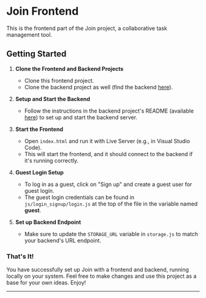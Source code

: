 # Join Frontend

This is the frontend part of the Join project, a collaborative task management tool.

## Getting Started

1. **Clone the Frontend and Backend Projects**
   - Clone this frontend project.
   - Clone the backend project as well (find the backend [here](https://github.com/Kakar21/Join-Backend)).

2. **Setup and Start the Backend**
   - Follow the instructions in the backend project's README (available [here](https://github.com/Kakar21/Join-Backend/blob/main/README.md)) to set up and start the backend server.

3. **Start the Frontend**
   - Open `index.html` and run it with Live Server (e.g., in Visual Studio Code).
   - This will start the frontend, and it should connect to the backend if it's running correctly.

4. **Guest Login Setup**
   - To log in as a guest, click on "Sign up" and create a guest user for guest login.
   - The guest login credentials can be found in `js/login_signup/login.js` at the top of the file in the variable named **guest**.

5. **Set up Backend Endpoint**
   - Make sure to update the `STORAGE_URL` variable in `storage.js` to match your backend's URL endpoint.

### That's It!

You have successfully set up Join with a frontend and backend, running locally on your system. Feel free to make changes and use this project as a base for your own ideas. Enjoy!

---

